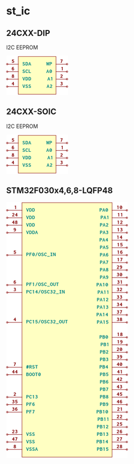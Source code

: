 # st_ic

## 24CXX-DIP
I2C EEPROM

![24CXX-DIP__1__1](/images/st_ic__24CXX-DIP__1__1.png?raw=true) 
## 24CXX-SOIC
I2C EEPROM

![24CXX-SOIC__1__1](/images/st_ic__24CXX-SOIC__1__1.png?raw=true) 
## STM32F030x4,6,8-LQFP48
![STM32F030x4,6,8-LQFP48__1__1](/images/st_ic__STM32F030x4,6,8-LQFP48__1__1.png?raw=true) 
